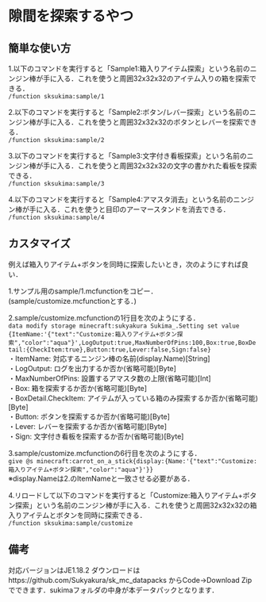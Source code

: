 # 隙間を探索するやつ
## 簡単な使い方
1.以下のコマンドを実行すると「Sample1:箱入りアイテム探索」という名前のニンジン棒が手に入る．これを使うと周囲32x32x32のアイテム入りの箱を探索できる．<br>
`/function sksukima:sample/1`

2.以下のコマンドを実行すると「Sample2:ボタン/レバー探索」という名前のニンジン棒が手に入る．これを使うと周囲32x32x32のボタンとレバーを探索できる．<br>
`/function sksukima:sample/2`

3.以下のコマンドを実行すると「Sample3:文字付き看板探索」という名前のニンジン棒が手に入る．これを使うと周囲32x32x32の文字の書かれた看板を探索できる．<br>
`/function sksukima:sample/3`

4.以下のコマンドを実行すると「Sample4:アマスタ消去」という名前のニンジン棒が手に入る．これを使うと目印のアーマースタンドを消去できる．<br>
`/function sksukima:sample/4`

## カスタマイズ
例えば箱入りアイテム+ボタンを同時に探索したいとき，次のようにすれば良い．

1.サンプル用のsample/1.mcfunctionをコピー．(sample/customize.mcfunctionとする．)<br>

2.sample/customize.mcfunctionの1行目を次のようにする．<br>
`data modify storage minecraft:sukyakura Sukima_.Setting set value {ItemName:'{"text":"Customize:箱入りアイテム+ボタン探索","color":"aqua"}',LogOutput:true,MaxNumberOfPins:100,Box:true,BoxDetail:{CheckItem:true},Button:true,Lever:false,Sign:false}`<br>
・ItemName: 対応するニンジン棒の名前(display.Name)[String]<br>
・LogOutput: ログを出力するか否か(省略可能)[Byte]<br>
・MaxNumberOfPins: 設置するアマスタ数の上限(省略可能)[Int]<br>
・Box: 箱を探索するか否か(省略可能)[Byte]<br>
・BoxDetail.CheckItem: アイテムが入っている箱のみ探索するか否か(省略可能)[Byte]<br>
・Button: ボタンを探索するか否か(省略可能)[Byte]<br>
・Lever: レバーを探索するか否か(省略可能)[Byte]<br>
・Sign: 文字付き看板を探索するか否か(省略可能)[Byte]<br>

3.sample/customize.mcfunctionの6行目を次のようにする．<br>
`give @s minecraft:carrot_on_a_stick{display:{Name:'{"text":"Customize:箱入りアイテム+ボタン探索","color":"aqua"}'}}`<br>
※display.Nameは2.のItemNameと一致させる必要がある．

4.リロードして以下のコマンドを実行すると「Customize:箱入りアイテム+ボタン探索」という名前のニンジン棒が手に入る．これを使うと周囲32x32x32の箱入りアイテムとボタンを同時に探索できる．<br>
`/function sksukima:sample/customize`

## 備考
対応バージョンはJE1.18.2
ダウンロードはhttps://github.com/Sukyakura/sk_mc_datapacks からCode→Download Zipでできます．sukimaフォルダの中身が本データパックとなります．
